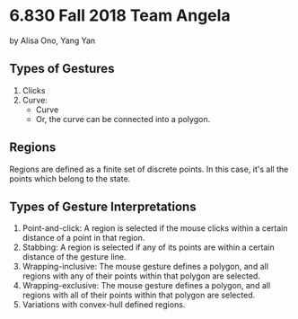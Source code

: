 # 6.830 Fall 2018 Team Angela

by Alisa Ono, Yang Yan

## Types of Gestures

1. Clicks
2. Curve:
   * Curve
   * Or, the curve can be connected into a polygon.

## Regions

Regions are defined as a finite set of discrete points. In this case, it's all the points which belong to the state.

## Types of Gesture Interpretations

1. Point-and-click: A region is selected if the mouse clicks within a certain distance of a point in that region.
2. Stabbing: A region is selected if any of its points are within a certain distance of the gesture line.
3. Wrapping-inclusive: The mouse gesture defines a polygon, and all regions with any of their points within that polygon are selected.
4. Wrapping-exclusive: The mouse gesture defines a polygon, and all regions with all of their points within that polygon are selected.
5. Variations with convex-hull defined regions.